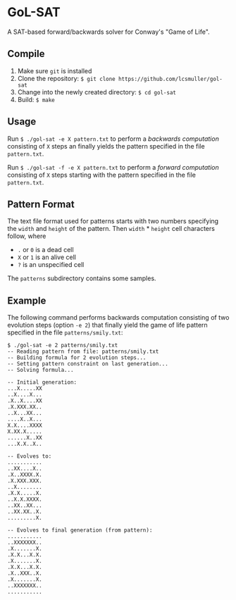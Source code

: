 # GoL-SAT

A SAT-based forward/backwards solver for Conway's "Game of Life".

## Compile

1. Make sure `git` is installed
2. Clone the repository: `$ git clone https://github.com/lcsmuller/gol-sat`
3. Change into the newly created directory: `$ cd gol-sat`
2. Build: `$ make`

## Usage

Run `$ ./gol-sat -e X pattern.txt` to perform a *backwards computation* consisting of `X` steps an finally yields the pattern specified in the file `pattern.txt`.

Run `$ ./gol-sat -f -e X pattern.txt` to perform a *forward computation* consisting of `X` steps starting with the pattern specified in the file `pattern.txt`.

## Pattern Format
The text file format used for patterns starts with two numbers specifying the `width` and `height` of the pattern. Then `width` * `height` cell characters follow, where

- `.` or `0` is a dead cell
- `X` or `1` is an alive cell
- `?` is an unspecified cell

The `patterns` subdirectory contains some samples.

## Example
The following command performs backwards computation consisting of two evolution steps (option `-e 2`) that finally yield the game of life pattern specified in the file `patterns/smily.txt`:

```
$ ./gol-sat -e 2 patterns/smily.txt
-- Reading pattern from file: patterns/smily.txt
-- Building formula for 2 evolution steps...
-- Setting pattern constraint on last generation...
-- Solving formula...

-- Initial generation:
...X.....XX
..X....X...
.X..X....XX
.X.XXX.XX..
..X...XX...
....X..X...
X.X....XXXX
X.XX.X.....
......X..XX
...X.X..X..

-- Evolves to:
...........
..XX....X..
.X..XXXX.X.
.X.XXX.XXX.
..X........
.X.X.....X.
..X.X.XXXX.
..XX..XX...
..XX.XX..X.
.........X.

-- Evolves to final generation (from pattern):
...........
..XXXXXXX..
.X.......X.
.X.X...X.X.
.X.......X.
.X.X...X.X.
.X..XXX..X.
.X.......X.
..XXXXXXX..
...........
```
